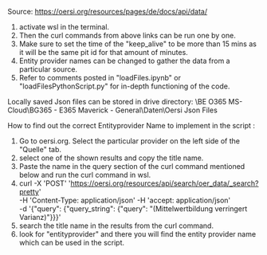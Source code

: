 Source: https://oersi.org/resources/pages/de/docs/api/data/

1) activate wsl in the terminal. 
2) Then the curl commands from above links can be run one by one.
3) Make sure to set the time of the "keep_alive" to be more than 15 mins as it will be the same pit id for that amount of minutes.
4) Entity provider names can be changed to gather the data from a particular source. 
5) Refer to comments posted in "loadFiles.ipynb" or "loadFilesPythonScript.py" for in-depth functioning of the code.

Locally saved Json files can be stored in drive directory:  \BE O365 MS-Cloud\BG365 - E365 Maverick - General\Daten\Oersi Json Files


How to find out the correct Entityprovider Name to implement in the script : 

1) Go to oersi.org. Select the particular provider on the left side of the "Quelle" tab. 
2) select one of the shown results and copy the title name.
3) Paste the name in the query section of the curl command mentioned below  and run the curl command in wsl.
4) curl -X 'POST' 'https://oersi.org/resources/api/search/oer_data/_search?pretty' \
-H 'Content-Type: application/json' -H 'accept: application/json' \
-d '{"query": {"query_string": {"query": "(Mittelwertbildung verringert Varianz)"}}}'
5) search the title name in the results from the curl command.
6) look for "entityprovider" and  there you will find the entity provider name which can be used in the script. 


